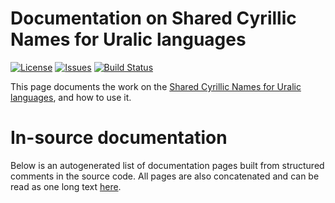 # Documentation on Shared Cyrillic Names for Uralic languages

[![License](https://img.shields.io/github/license/giellalt/shared-urj-Cyrl)](https://github.com/giellalt/shared-urj-Cyrl/blob/main/LICENSE)
[![Issues](https://img.shields.io/github/issues/giellalt/shared-urj-Cyrl)](https://github.com/giellalt/shared-urj-Cyrl/issues)
[![Build Status](https://divvun-tc.thetc.se/api/github/v1/repository/giellalt/shared-urj-Cyrl/main/badge.svg)](https://github.com/giellalt/shared-urj-Cyrl/actions)

This page documents the work on the [Shared Cyrillic Names for Uralic languages](http://github.com/giellalt/shared-urj-Cyrl), and how to use it.

# In-source documentation

Below is an autogenerated list of documentation pages built from structured comments in the source code. All pages are also concatenated and can be read as one long text [here](shared-eng.md).
